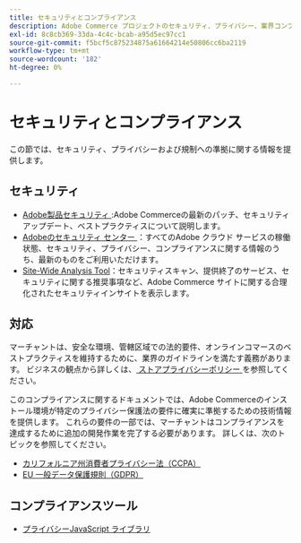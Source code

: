 ```yaml
---
title: セキュリティとコンプライアンス
description: Adobe Commerce プロジェクトのセキュリティ、プライバシー、業界コンプライアンスに関するリソースについて説明します。
exl-id: 8c8cb369-33da-4c4c-bcab-a95d5ec97cc1
source-git-commit: f5bcf5c875234875a61664214e50806cc6ba2119
workflow-type: tm+mt
source-wordcount: '182'
ht-degree: 0%

---
```


# セキュリティとコンプライアンス

この節では、セキュリティ、プライバシーおよび規制への準拠に関する情報を提供します。

## セキュリティ

- [Adobe製品セキュリティ ](https://helpx.adobe.com/security.html):Adobe Commerceの最新のパッチ、セキュリティアップデート、ベストプラクティスについて説明します。
- [Adobeのセキュリティ センター ](https://www.adobe.com/trust.html)：すべてのAdobe クラウド サービスの稼働状態、セキュリティ、プライバシー、コンプライアンスに関する情報のうち、最新のものをご利用いただけます。
- [Site-Wide Analysis Tool](../tools/site-wide-analysis-tool/dashboard.md)：セキュリティスキャン、提供終了のサービス、セキュリティに関する推奨事項など、Adobe Commerce サイトに関する合理化されたセキュリティインサイトを表示します。

## 対応

マーチャントは、安全な環境、管轄区域での法的要件、オンラインコマースのベストプラクティスを維持するために、業界のガイドラインを満たす義務があります。 ビジネスの観点から詳しくは、[ ストアプライバシーポリシー ](https://experienceleague.adobe.com/docs/commerce-admin/start/compliance/privacy/privacy-policy.html) を参照してください。

このコンプライアンスに関するドキュメントでは、Adobe Commerceのインストール環境が特定のプライバシー保護法の要件に確実に準拠するための技術情報を提供します。 これらの要件の一部では、マーチャントはコンプライアンスを達成するために追加の開発作業を完了する必要があります。 詳しくは、次のトピックを参照してください。

- [カリフォルニア州消費者プライバシー法（CCPA）](privacy/ccpa.md)
- [EU 一般データ保護規則（GDPR）](privacy/gdpr.md)

## コンプライアンスツール

- [プライバシーJavaScript ライブラリ](privacy/javascript-library.md)
